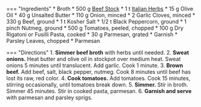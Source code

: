 === "Ingredients"
    * Broth
        * 500 g [Beef Stock](../stocks/meat-stock.md)
        * 1 t [Italian Herbs](../../seasonings/spice-blends/italian-herbs.md)
    * 15 g Olive Oil
    * 40 g Unsalted Butter
    * 110 g Onion, minced
    * 2 Garlic Cloves, minced
    * 330 g Beef, ground
    * 1 t Kosher Salt
    * 1/2 t Black Peppercorn, ground
    * 1 pinch Nutmeg, ground
    * 500 g Tomatoes, peeled, chopped
    * 100 g Dry Rigatoni or Fusilli Pasta, cooked
    * 30 g Parmesan, grated
    * Garnish
        * Parsley Leaves, chopped
        * Parmesan

=== "Directions"
    1. **Simmer beef broth** with herbs until needed.
    2. **Sweat onions.** Heat butter and olive oil in stockpot over medium heat. Sweat onions 5 minutes until translucent. Add garlic. Cook 1 minute.
    3. **Brown beef.** Add beef, salt, black pepper, nutmeg. Cook 8 minutes until beef has lost its raw, red color.
    4. **Cook tomatoes.** Add tomatoes. Cook 15 minutes, stirring occasionally, until tomatoes break down.
    5. **Simmer.** Stir in broth. Simmer 45 minutes. Stir in cooked pasta, parmesan.
    6. **Garnish and serve** with parmesan and parsley sprigs.

[^1]: Vogt, Brenda.
